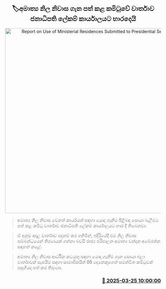 <p align='center'><b><h2 align='center' title='Report on Use of Ministerial Residences Submitted to Presidential Secretariat'>🏷අමාත්‍ය නිල නිවාස ගැන පත් කළ කමිටුවේ වාර්තාව ජනාධිපති ලේකම් කාර්යාලයට භාරදෙයි</h2></b></p>
<p align='center'><img src='https://helakuru.sgp1.cdn.digitaloceanspaces.com/esana/images/lib/gov-house.jpg' width='600' alt='Report on Use of Ministerial Residences Submitted to Presidential Secretariat'></p>

> අමාත්‍ය නිල නිවාස වෙනත් කාර්යයන් සඳහා යොදා ගැනීම පිළිබඳ සොයා බැලීමට පත් කළ කමිටු වාර්තාව ජනාධිපති ලේකම් කාර්යාලයට භාර දී තිබෙනවා.

> ඒ අනුව අදාළ වාර්තාව පදනම් කර ගනිමින්, ඉදිරියේදී එම නිල නිවාස සම්බන්ධයෙන් තීරණයක් ගන්නා බවයි රාජ්‍ය පරිපාලන අමාත්‍ය චන්දන අබේරත්න සඳහන් කළේ.

> අමාත්‍ය නිල නිවාස ආර්ථික කටයුතු සඳහා යොදා ගැනීම ගැන සොයා බලා වාර්තාවක් සැපයීම සඳහා සාමාජිකයින් 05 දෙනෙකුගෙන් සමන්විත කමිටුවක් පසුගියදා පත් කර තිබුණා.



<h3 align='right'><a href='https://www.helakuru.lk/esana/p/108611/'>📅 2025-03-25 10:00:00</a></h3>
